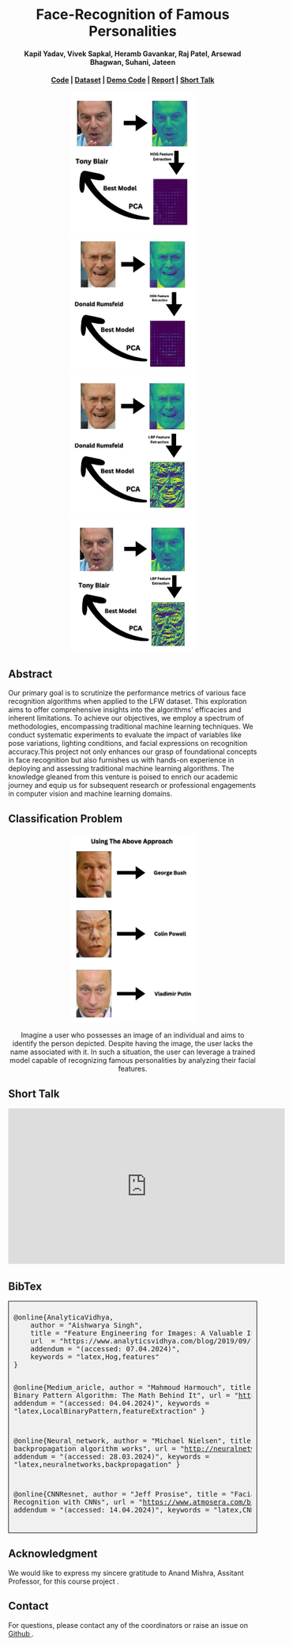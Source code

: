 <link rel="stylesheet" href="style.css">
<script src="script.js" defer></script>

<h1 align="center">
  Face-Recognition of Famous Personalities
</h1>

<h4 align="center">
  Kapil Yadav, Vivek Sapkal, Heramb Gavankar, Raj Patel, Arsewad Bhagwan, Suhani, Jateen
</h4>

<h4 align="center">
  <a href="https://github.com/ykapil897/face-recognition">Code</a> | <a href="https://www.kaggle.com/datasets/jessicali9530/lfw-dataset">Dataset</a> | <a href="demo_code/prediction.html">Demo Code</a> | <a href="https://github.com/ykapil897/face-recognition/blob/main/Report/Report.pdf" target="_blank">Report</a> | <a href="https://youtu.be/QA3rB10ZQGw?si=kTNf-rmSl9RWmkSw">Short Talk</a>
</h4>

<div class="slideshow-container" style="text-align: center;">
  <div class="mySlides fade">
    <img src="images/hog_transformed_1.jpg" style="width:50%;">
  </div>

  <div class="mySlides fade">
    <img src="images/hog_transformed_2.jpg" style="width:50%;">
  </div>

  <div class="mySlides fade">
    <img src="images/lbp_transformed_1.jpg" style="width:50%;">
  </div>

  <div class="mySlides fade">
    <img src="images/lbp_transformed_2.jpg" style="width:50%;">
  </div>
</div>


<!-- Dots/bullets -->
<div style="text-align:center; margin-top:20px;">
  <span class="dot"></span>
  <span class="dot"></span>
  <span class="dot"></span>
  <span class="dot"></span>
  <!-- Add more dots as needed -->
</div>


## Abstract
Our primary goal is to scrutinize the performance metrics of various face recognition algorithms when applied to the LFW dataset. This exploration aims to offer comprehensive insights into the algorithms' efficacies and inherent limitations.
To achieve our objectives, we employ a spectrum of methodologies, encompassing traditional machine learning techniques. We conduct systematic experiments to evaluate the impact of variables like pose variations, lighting conditions, and facial expressions on recognition accuracy.This project not only enhances our grasp of foundational concepts in face recognition but also furnishes us with hands-on experience in deploying and assessing traditional machine learning algorithms. The knowledge gleaned from this venture is poised to enrich our academic journey and equip us for subsequent research or professional engagements in computer vision and machine learning domains.

## Classification Problem
<p align="center">
  <img src="images/classification.jpg" alt="My Image" width="50%" height="50%">
</p>

<p align="center">
Imagine a user who possesses an image of an individual and aims to identify the person depicted. Despite having the image, the user lacks the name associated with it. In such a situation, the user can leverage a trained model capable of recognizing famous personalities by analyzing their facial features.
</p>

## Short Talk
<p>
  <iframe width="560" height="315" src="https://www.youtube.com/watch?v=QA3rB10ZQGw" frameborder="0" allowfullscreen></iframe>
</p>

## BibTex
<div style="border: 1px solid black; padding: 10px; background-color: #f0f0f0;">
    <pre>
@online{AnalyticaVidhya,
    author = "Aishwarya Singh",
    title = "Feature Engineering for Images: A Valuable Introduction to the HOG Feature Descriptor",
    url  = "https://www.analyticsvidhya.com/blog/2019/09/feature-engineering-images-introduction-hog-feature-descriptor/",
    addendum = "(accessed: 07.04.2024)",
    keywords = "latex,Hog,features"
}

@online{Medium_aricle,
    author = "Mahmoud Harmouch",
    title = "Local Binary Pattern Algorithm: The Math Behind It",
    url  = "https://medium.com/swlh/local-binary-pattern-algorithm-the-math-behind-it-%EF%B8%8F-edf7b0e1c8b3",
    addendum = "(accessed: 04.04.2024)",
    keywords = "latex,LocalBinaryPattern,featureExtraction"
}

@online{Neural_network,
    author = "Michael Nielsen",
    title = "How the backpropagation algorithm works",
    url  = "http://neuralnetworksanddeeplearning.com/chap2.html",
    addendum = "(accessed: 28.03.2024)",
    keywords = "latex,neuralnetworks,backpropagation"
}

@online{CNNResnet,
    author = "Jeff Prosise",
    title = "Facial Recognition with CNNs",
    url  = "https://www.atmosera.com/blog/facial-recognition-with-cnns/",
    addendum = "(accessed: 14.04.2024)",
    keywords = "latex,CNN,Resnet"
}
    </pre>
</div>


## Acknowledgment
We would like to express my sincere gratitude to Anand Mishra, Assitant Professor, for this course project .

## Contact
For questions, please contact any of the coordinators or raise an issue on <a href="https://github.com/ykapil897/face-recognition"> Github </a>.

